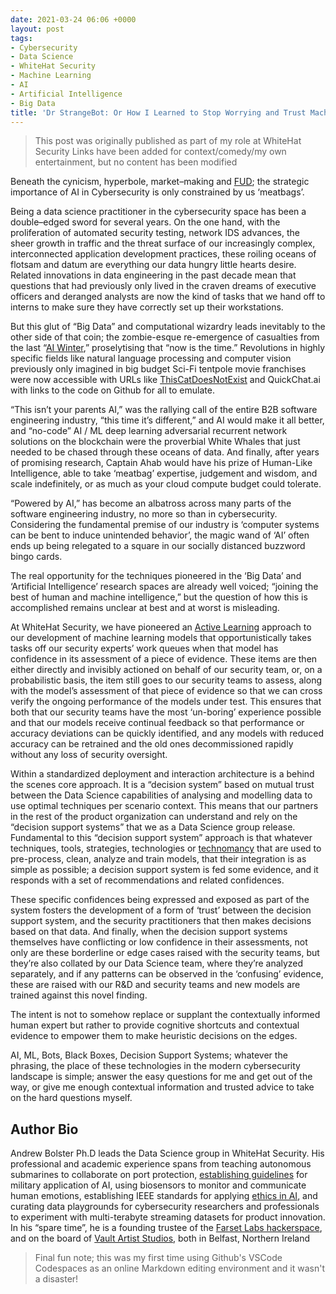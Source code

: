```yaml
---
date: 2021-03-24 06:06 +0000
layout: post
tags:
- Cybersecurity
- Data Science
- WhiteHat Security
- Machine Learning
- AI
- Artificial Intelligence
- Big Data
title: 'Dr StrangeBot: Or How I Learned to Stop Worrying and Trust Machine Learning'
---
```


> This post was originally published as part of my role at WhiteHat Security
> Links have been added for context/comedy/my own entertainment, but no content has been modified


Beneath the cynicism, hyperbole, market–making and [FUD](https://www.urbandictionary.com/define.php?term=Fud); the strategic importance of AI in Cybersecurity is only constrained by us ‘meatbags’.

Being a data science practitioner in the cybersecurity space has been a double–edged sword for several years. On the one hand, with the proliferation of automated security testing, network IDS advances, the sheer growth in traffic and the threat surface of our increasingly complex, interconnected application development practices, these roiling oceans of flotsam and datum are everything our data hungry little hearts desire. Related innovations in data engineering in the past decade mean that questions that had previously only lived in the craven dreams of executive officers and deranged analysts are now the kind of tasks that we hand off to interns to make sure they have correctly set up their workstations.

But this glut of “Big Data” and computational wizardry leads inevitably to the other side of that coin; the zombie-esque re-emergence of casualties from the last “[AI Winter](https://link.springer.com/article/10.1007/s13347-020-00396-6),” proselytising that “now is the time.” Revolutions in highly specific fields like natural language processing and computer vision previously only imagined in big budget Sci-Fi tentpole movie franchises were now accessible with URLs like [ThisCatDoesNotExist](https://thiscatdoesnotexist.com/) and QuickChat.ai with links to the code on Github for all to emulate.

“This isn’t your parents AI,” was the rallying call of the entire B2B software engineering industry, “this time it’s different,” and AI would make it all better, and “no-code” AI / ML deep learning adversarial recurrent network solutions on the blockchain were the proverbial White Whales that just needed to be chased through these oceans of data. And finally, after years of promising research, Captain Ahab would have his prize of Human-Like Intelligence, able to take ‘meatbag’ expertise, judgement and wisdom, and scale indefinitely, or as much as your cloud compute budget could tolerate.

“Powered by AI,” has become an albatross across many parts of the software engineering industry, no more so than in cybersecurity. Considering the fundamental premise of our industry is ‘computer systems can be bent to induce unintended behavior’, the magic wand of ‘AI’ often ends up being relegated to a square in our socially distanced buzzword bingo cards.

The real opportunity for the techniques pioneered in the ‘Big Data’ and ‘Artificial Intelligence’ research spaces are already well voiced; “joining the best of human and machine intelligence,” but the question of how this is accomplished remains unclear at best and at worst is misleading.  

At WhiteHat Security, we have pioneered an [Active Learning](https://algorithmia.com/blog/active-learning-machine-learning) approach to our development of machine learning models that opportunistically takes tasks off our security experts’ work queues when that model has confidence in its assessment of a piece of evidence. These items are then either directly and invisibly actioned on behalf of our security team, or, on a probabilistic basis, the item still goes to our security teams to assess, along with the model’s assessment of that piece of evidence so that we can cross verify the ongoing performance of the models under test. This ensures that both that our security teams have the most ‘un-boring’ experience possible and that our models receive continual feedback so that performance or accuracy deviations can be quickly identified, and any models with reduced accuracy can be retrained and the old ones decommissioned rapidly without any loss of security oversight.

Within a standardized deployment and interaction architecture is a behind the scenes core approach. It is a “decision system” based on mutual trust between the Data Science capabilities of analysing and modelling data to use optimal techniques per scenario context. This means that our partners in the rest of the product organization can understand and rely on the “decision support systems” that we as a Data Science group release. Fundamental to this “decision support system” approach is that whatever techniques, tools, strategies, technologies or [technomancy](https://powerlisting.fandom.com/wiki/Technological_Magic) that are used to pre-process, clean, analyze and train models, that their integration is as simple as possible; a decision support system is fed some evidence, and it responds with a set of recommendations and related confidences.  

These specific confidences being expressed and exposed as part of the system fosters the development of a form of ‘trust’ between the decision support system, and the security practitioners that then makes decisions based on that data. And finally, when the decision support systems themselves have conflicting or low confidence in their assessments, not only are these borderline or edge cases raised with the security teams, but they’re also collated by our Data Science team, where they’re analyzed separately, and if any patterns can be observed in the ‘confusing’ evidence, these are raised with our R&D and security teams and new models are trained against this novel finding.

The intent is not to somehow replace or supplant the contextually informed human expert but rather to provide cognitive shortcuts and contextual evidence to empower them to make heuristic decisions on the edges.

AI, ML, Bots, Black Boxes, Decision Support Systems; whatever the phrasing, the place of these technologies in the modern cybersecurity landscape is simple; answer the easy questions for me and get out of the way, or give me enough contextual information and trusted advice to take on the hard questions myself.  

## Author Bio

Andrew Bolster Ph.D leads the Data Science group in WhiteHat Security. His professional and academic experience spans from teaching autonomous submarines to collaborate on port protection, [establishing guidelines](https://andrewbolster.info/2017/09/legal-considerations-for-trusted-autonomy.html) for military application of AI, using biosensors to monitor and communicate human emotions, establishing IEEE standards for applying [ethics in AI](https://andrewbolster.info/2020/04/is-your-ai-ethical.html), and curating data playgrounds for cybersecurity researchers and professionals to experiment with multi-terabyte streaming datasets for product innovation. In his “spare time”, he is a founding trustee of the [Farset Labs hackerspace](https://www.farsetlabs.org.uk/), and on the board of [Vault Artist Studios](https://www.vaultartiststudios.com/), both in Belfast, Northern Ireland

> Final fun note; this was my first time using Github's VSCode Codespaces as an online Markdown editing environment and it wasn't a disaster!
